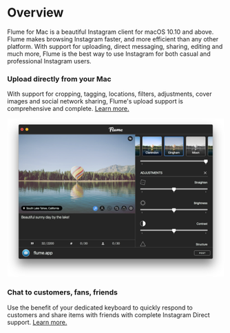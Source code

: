 # Overview

Flume for Mac is a beautiful Instagram client for macOS 10.10 and above. Flume makes browsing Instagram faster, and more efficient than any other platform. With support for uploading, direct messaging, sharing, editing and much more, Flume is the best way to use Instagram for both casual and professional Instagram users.

### Upload directly from your Mac

With support for cropping, tagging, locations, filters, adjustments, cover images and social network sharing, Flume's upload support is comprehensive and complete. [Learn more.](/views/upload.md)

<p style="text-align: center; margin-top: 1em;"><img src="/home/assets/upload.png" /></p>


### Chat to customers, fans, friends

Use the benefit of your dedicated keyboard to quickly respond to customers and share items with friends with complete Instagram Direct support. [Learn more.](/views/conversations.md)





